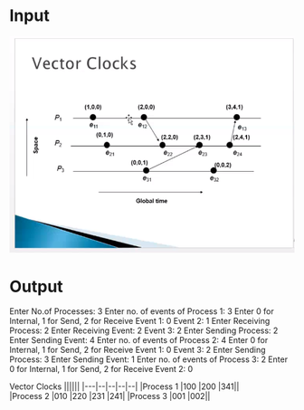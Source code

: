 # Input

![alt text](https://github.com/karved/Distributed-Computing/blob/main/VectorClock/vc.png)

# Output

Enter No.of Processes:
3
Enter no. of events of Process 1: 3
Enter 0 for Internal, 1 for Send, 2 for Receive
Event 1: 0
Event 2: 1
Enter Receiving Process: 2
Enter Receiving Event: 2
Event 3: 2
Enter Sending Process: 2
Enter Sending Event: 4
Enter no. of events of Process 2: 4
Enter 0 for Internal, 1 for Send, 2 for Receive
Event 1: 0
Event 3: 2
Enter Sending Process: 3
Enter Sending Event: 1
Enter no. of events of Process 3: 2
Enter 0 for Internal, 1 for Send, 2 for Receive
Event 2: 0

Vector Clocks
||||||
|---|--|--|--|--|
|Process 1  |100     |200     |341||        
|Process 2       |010     |220     |231     |241|
|Process 3       |001     |002||



